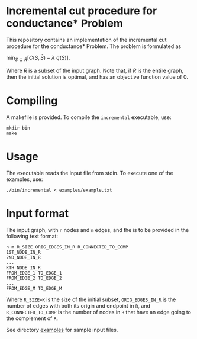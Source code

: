 # Incremental cut procedure for conductance* Problem

This repository contains an implementation of the incremental cut procedure for the conductance* Problem. The problem is formulated as


$\min_{S \subseteq R} \left[ C(S,\bar{S}) - \lambda~q(S) \right].$

Where $R$ is a subset of the input graph. Note that, if $R$ is the entire graph, then the initial solution is optimal, and has an objective function value of 0.

# Compiling

A makefile is provided. To compile the `incremental` executable, use:

```
mkdir bin
make
```

# Usage

The executable reads the input file from stdin. To execute one of the examples, use:
```
./bin/incremental < examples/example.txt
```

# Input format

The input graph, with ``n`` nodes and ``m`` edges, and the  is to be provided in the following text format:

```
n m R_SIZE ORIG_EDGES_IN_R R_CONNECTED_TO_COMP
1ST_NODE_IN_R
2ND_NODE_IN_R
...
KTH_NODE_IN_R
FROM_EDGE_1 TO_EDGE_1
FROM_EDGE_2 TO_EDGE_2
...
FROM_EDGE_M TO_EDGE_M
```

Where `R_SIZE=K` is the size of the initial subset, `ORIG_EDGES_IN_R` is the number of edges with both its origin and endpoint in `R`, and `R_CONNECTED_TO_COMP` is the number of nodes in `R` that have an edge going to the complement of `R`.

See directory [examples](examples) for sample input files.


